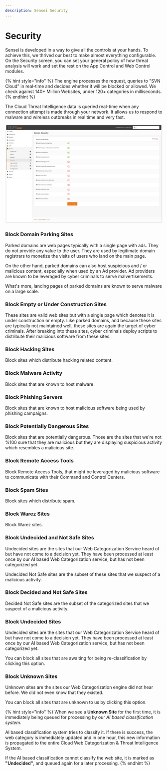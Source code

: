 ```yaml
---
description: Sensei Security
---
```


# Security

Sensei is developed in a way to give all the controls at your hands. To achieve this, we thrived our best to make almost everything configurable. On the Security screen, you can set your general policy of how threat analysis will work and set the rest on the App Control and Web Control modules.

{% hint style="info" %}
The engine processes the request, queries to "SVN Cloud" in real-time and decides whether it will be blocked or allowed. We check against 140+ Million Websites, under 120+ categories in milliseconds.
{% endhint %}

The Cloud Threat Intelligence data is queried real-time when any connection attempt is made through your network. It allows us to respond to malware and wireless outbreaks in real time and very fast.

![Sensei: Security Control Settings](../.gitbook/assets/sensei-m4-security.png)

### Block Domain Parking Sites

Parked domains are web pages typically with a single page with ads. They do not provide any value to the user. They are used by legitimate domain registrars to monetize the visits of users who land on the main page.

On the other hand, parked domains can also host suspicious and / or malicious content, especially when used by an Ad provider. Ad providers are known to be leveraged by cyber criminals to serve malvertisements. 

What's more, landing pages of parked domains are known to serve malware on a large scale. 

### Block Empty or Under Construction Sites

These sites are valid web sites but with a single page which denotes it is under construction or empty. Like parked domains, and because these sites are typically not maintained well, these sites are again the target of cyber criminals. After breaking into these sites, cyber criminals deploy scripts to distribute their malicious software from these sites. 

### Block Hacking Sites

Block sites which distribute hacking related content. 

### Block Malware Activity

Block sites that are known to host malware.

### Block Phishing Servers

Block sites that are known to host malicious software being used by phishing campaigns. 

### Block Potentially Dangerous Sites

Block sites that are potentially dangerous. Those are the sites that we're not %100 sure that they are malicious but they are displaying suspicious activity which resembles a malicious site. 

### Block Remote Access Tools

Block Remote Access Tools, that might be leveraged by malicious software to communicate with their Command and Control Centers. 

### Block Spam Sites

Block sites which distribute spam. 

### Block Warez Sites

Block Warez sites. 

### Block Undecided and Not Safe Sites

Undecided sites are the sites that our Web Categorization Service heard of but have not come to a decision yet. They have been processed at least once by our AI based Web Categorization service, but has not been categorized yet. 

Undecided Not Safe sites are the subset of these sites that we suspect of a malicious activity. 

### Block Decided and Not Safe Sites

Decided Not Safe sites are the subset of the categorized sites that we suspect of a malicious activity.

### Block Undecided Sites

Undecided sites are the sites that our Web Categorization Service heard of but have not come to a decision yet. They have been processed at least once by our AI based Web Categorization service, but has not been categorized yet. 

You can block all sites that are awaiting for being re-classification by clicking this option.

### Block Unknown Sites

Unknown sites are the sites our Web Categorization engine did not hear before. We did not even know that they existed. 

You can block all sites that are unknown to us by clicking this option.

{% hint style="info" %}
When we see a **Unknown Site** for the first time, it is immediately being queued for processing by our _AI based classification system_. 

AI based classification system tries to classify it. If there is success, the web category is immediately updated and in one hour, this new information is propagated to the entire Cloud Web Categorization & Threat Intelligence System. 

If the AI based classification cannot classify the web site, it is marked as **"Undecided"**, and queued again for a later processing. 
{% endhint %}

